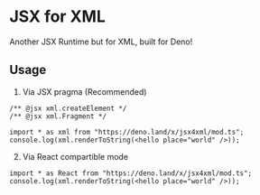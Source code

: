 # JSX for XML

Another JSX Runtime but for XML, built for Deno!

## Usage

1. Via JSX pragma (Recommended)

```tsx
/** @jsx xml.createElement */
/** @jsx xml.Fragment */

import * as xml from "https://deno.land/x/jsx4xml/mod.ts";
console.log(xml.renderToString(<hello place="world" />));
```

2. Via React compartible mode

```tsx
import * as React from "https://deno.land/x/jsx4xml/mod.ts";
console.log(xml.renderToString(<hello place="world" />));
```
